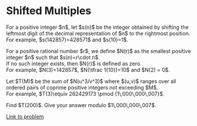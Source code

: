 # Shifted Multiples

<p>
For a positive integer $n$, let $s(n)$ be the integer obtained by shifting the leftmost digit of the decimal representation of $n$ to the rightmost position.<br />
For example, $s(142857)=428571$ and $s(10)=1$.</p>

<p>
For a positive rational number $r$, we define $N(r)$ as the smallest positive integer $n$ such that $s(n)=r\cdot n$.<br />
If no such integer exists, then $N(r)$ is defined as zero.<br />
For example, $N(3)=142857$, $N(\tfrac 1{10})=10$ and $N(2) = 0$.</p>
<p>
Let $T(M)$ be the sum of $N(u^3/v^3)$ where $(u,v)$ ranges over all ordered pairs of coprime positive integers not exceeding $M$.<br />
For example, $T(3)\equiv 262429173 \pmod {1\,000\,000\,007}$.</p>

<p>
Find $T(200)$. Give your answer modulo $1\,000\,000\,007$. </p>


[Link to problem](https://projecteuler.net/problem=805)
